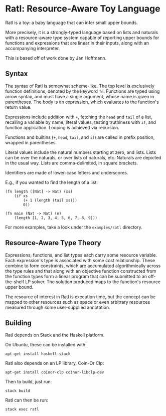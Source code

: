 # Ratl: Resource-Aware Toy Language

Ratl is a toy: a baby language that can infer small upper bounds.

More precisely, it is a strongly-typed language based on lists and naturals
with a resource-aware type system capable of reporting upper bounds for
functions and expressions that are linear in their inputs, along with an
accompanying interpreter.

This is based off of work done by Jan Hoffmann.

## Syntax

The syntax of Ratl is somewhat scheme-like.  The top level is exclusively
function definitions, denoted by the keyword `fn`.  Functions are typed using
arrow syntax, and must have a single argument, whose name is given in
parentheses.  The body is an expression, which evaluates to the function's
return value.

Expressions include addition with `+`, fetching the `head` and `tail` of a
list, recalling a variable by name, literal values, testing truthiness with
`if`, and function application.  Looping is achieved via recursion.

Functions and builtins (`+`, `head`, `tail`, and `if`) are called in prefix
position, wrapped in parentheses.

Literal values include the natural numbers starting at zero, and lists.  Lists
can be over the naturals, or over lists of naturals, etc.  Naturals are
depicted in the usual way.  Lists are comma-delimited, in square brackets.

Identifiers are made of lower-case letters and underscores.

E.g., if you wanted to find the length of a list:

~~~~
(fn length ([Nat] -> Nat) (xs)
    (if xs
        (+ 1 (length (tail xs)))
        0))

(fn main (Nat -> Nat) (n)
    (length [1, 2, 3, 4, 5, 6, 7, 8, 9]))
~~~~

For more examples, take a look under the `examples/ratl` directory.

## Resource-Aware Type Theory

Expressions, functions, and list types each carry some resource variable.  Each
expression's type is associated with some cost relationship.  These combine to
form constraints, which are accumulated algorithmically across the type rules
and that along with an objective function constructed from the function types
form a linear program that can be submitted to an off-the-shelf LP solver.  The
solution produced maps to the function's resource upper bound.

The resource of interest in Ratl is execution time, but the concept can be
mapped to other resources such as space or even arbitrary resources measured
through some user-supplied annotation.

## Building

Ratl depends on Stack and the Haskell platform.

On Ubuntu, these can be installed with:
~~~~
apt-get install haskell-stack
~~~~

Ratl also depends on an LP library, Coin-Or Clp:
~~~~
apt-get install coinor-clp coinor-libclp-dev
~~~~

Then to build, just run:
~~~~
stack build
~~~~

Ratl can then be run:
~~~~
stack exec ratl
~~~~
